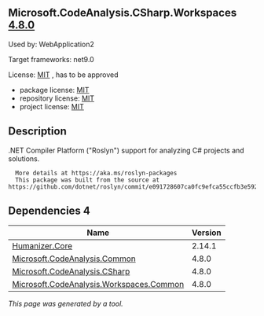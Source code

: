Microsoft.CodeAnalysis.CSharp.Workspaces [4.8.0](https://www.nuget.org/packages/Microsoft.CodeAnalysis.CSharp.Workspaces/4.8.0)
--------------------

Used by: WebApplication2

Target frameworks: net9.0

License: [MIT](../../../../licenses/mit) , has to be approved

- package license: [MIT](https://licenses.nuget.org/MIT) 
- repository license: [MIT](https://github.com/dotnet/roslyn) 
- project license: [MIT](https://github.com/dotnet/roslyn) 

Description
-----------
.NET Compiler Platform ("Roslyn") support for analyzing C# projects and solutions.
    
      More details at https://aka.ms/roslyn-packages
      This package was built from the source at https://github.com/dotnet/roslyn/commit/e091728607ca0fc9efca55ccfb3e59259c6b5a0a.

Dependencies 4
-----------

|Name|Version|
|----------|:----|
|[Humanizer.Core](../../../../packages/nuget.org/humanizer.core/2.14.1)|2.14.1|
|[Microsoft.CodeAnalysis.Common](../../../../packages/nuget.org/microsoft.codeanalysis.common/4.8.0)|4.8.0|
|[Microsoft.CodeAnalysis.CSharp](../../../../packages/nuget.org/microsoft.codeanalysis.csharp/4.8.0)|4.8.0|
|[Microsoft.CodeAnalysis.Workspaces.Common](../../../../packages/nuget.org/microsoft.codeanalysis.workspaces.common/4.8.0)|4.8.0|

*This page was generated by a tool.*
